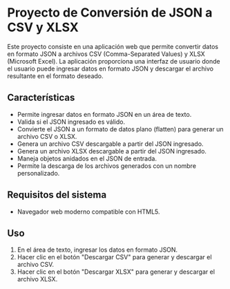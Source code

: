 # Proyecto de Conversión de JSON a CSV y XLSX

Este proyecto consiste en una aplicación web que permite convertir datos en formato JSON a archivos CSV (Comma-Separated Values) y XLSX (Microsoft Excel). La aplicación proporciona una interfaz de usuario donde el usuario puede ingresar datos en formato JSON y descargar el archivo resultante en el formato deseado.

## Características

- Permite ingresar datos en formato JSON en un área de texto.
- Valida si el JSON ingresado es válido.
- Convierte el JSON a un formato de datos plano (flatten) para generar un archivo CSV o XLSX.
- Genera un archivo CSV descargable a partir del JSON ingresado.
- Genera un archivo XLSX descargable a partir del JSON ingresado.
- Maneja objetos anidados en el JSON de entrada.
- Permite la descarga de los archivos generados con un nombre personalizado.

## Requisitos del sistema

- Navegador web moderno compatible con HTML5.

## Uso

1. En el área de texto, ingresar los datos en formato JSON.
2. Hacer clic en el botón "Descargar CSV" para generar y descargar el archivo CSV.
3. Hacer clic en el botón "Descargar XLSX" para generar y descargar el archivo XLSX.
